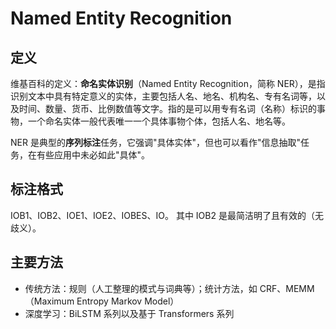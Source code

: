 # Named Entity Recognition

## 定义

维基百科的定义：**命名实体识别**（Named Entity Recognition，简称 NER），是指识别文本中具有特定意义的实体，主要包括人名、地名、机构名、专有名词等，以及时间、数量、货币、比例数值等文字。指的是可以用专有名词（名称）标识的事物，一个命名实体一般代表唯一一个具体事物个体，包括人名、地名等。 

NER 是典型的**序列标注**任务，它强调"具体实体"，但也可以看作"信息抽取"任务，在有些应用中未必如此"具体"。

## 标注格式

IOB1、IOB2、IOE1、IOE2、IOBES、IO。 其中 IOB2 是最简洁明了且有效的（无歧义）。 

## 

## 主要方法

* 传统方法：规则（人工整理的模式与词典等）；统计方法，如 CRF、MEMM（Maximum Entropy Markov Model）
* 深度学习：BiLSTM 系列以及基于 Transformers 系列

